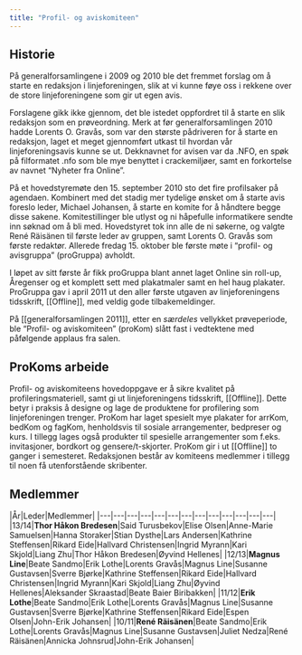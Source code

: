 ```yaml
---
title: "Profil- og aviskomiteen"
---
```


Historie
--------

På generalforsamlingene i 2009 og 2010 ble det fremmet forslag om å
starte en redaksjon i linjeforeningen, slik at vi kunne føye oss i
rekkene over de store linjeforeningene som gir ut egen avis.

Forslagene gikk ikke gjennom, det ble istedet oppfordret til å starte en
slik redaksjon som en prøveordning. Merk at før generalforsamlingen 2010
hadde Lorents O. Gravås, som var den største pådriveren for å starte en
redaksjon, laget et meget gjennomført utkast til hvordan vår
linjeforeningsavis kunne se ut. Dekknavnet for avisen var da .NFO, en
spøk på filformatet .nfo som ble mye benyttet i crackemiljøer, samt en
forkortelse av navnet “Nyheter fra Online”.

På et hovedstyremøte den 15. september 2010 sto det fire profilsaker på
agendaen. Kombinert med det stadig mer tydelige ønsket om å starte avis
foreslo leder, Michael Johansen, å starte en komite for å håndtere begge
disse sakene. Komitestillinger ble utlyst og ni håpefulle informatikere
sendte inn søknad om å bli med. Hovedstyret tok inn alle de ni søkerne,
og valgte René Räisänen til første leder av gruppen, samt Lorents O.
Gravås som første redaktør. Allerede fredag 15. oktober ble første møte
i “profil- og avisgruppa” (proGruppa) avholdt.

I løpet av sitt første år fikk proGruppa blant annet laget Online sin
roll-up, Åregenser og et komplett sett med plakatmaler samt en hel haug
plakater. ProGruppa gav i april 2011 ut den aller første utgaven av
linjeforeningens tidsskrift, [[Offline]], med veldig gode
tilbakemeldinger.

På [[generalforsamlingen 2011]], etter en *særdeles* vellykket
prøveperiode, ble “Profil- og aviskomiteen” (proKom) slått fast i
vedtektene med påfølgende applaus fra salen.

ProKoms arbeide
---------------

Profil- og aviskomiteens hovedoppgave er å sikre kvalitet på
profileringsmateriell, samt gi ut linjeforeningens tidsskrift,
[[Offline]]. Dette betyr i praksis å designe og lage de produktene for
profilering som linjeforeningen trenger. ProKom har laget spesielt mye
plakater for arrKom, bedKom og fagKom, henholdsvis til sosiale
arrangementer, bedpreser og kurs. I tillegg lages også produkter til
spesielle arrangementer som f.eks. invitasjoner, bordkort og
gensere/t-skjorter. ProKom gir i ut [[Offline]] to ganger i semesteret.
Redaksjonen består av komiteens medlemmer i tillegg til noen få
utenforstående skribenter.

Medlemmer
---------
|År|Leder|Medlemmer|
|---|---|---|---|---|---|---|---|---|---|---|---|---|
|13/14|**Thor Håkon Bredesen**|Said Turusbekov|Elise Olsen|Anne-Marie Samuelsen|Hanna Storaker|Stian Dysthe|Lars Andersen|Kathrine Steffensen|Rikard Eide|Hallvard Christensen|Ingrid Myrann|Kari Skjold|Liang Zhu|Thor Håkon Bredesen|Øyvind Hellenes|
|12/13|**Magnus Line**|Beate Sandmo|Erik Lothe|Lorents Gravås|Magnus Line|Susanne Gustavsen|Sverre Bjørke|Kathrine Steffensen|Rikard Eide|Hallvard Christensen|Ingrid Myrann|Kari Skjold|Liang Zhu|Øyvind Hellenes|Aleksander Skraastad|Beate Baier Biribakken|
|11/12|**Erik Lothe**|Beate Sandmo|Erik Lothe|Lorents Gravås|Magnus Line|Susanne Gustavsen|Sverre Bjørke|Kathrine Steffensen|Rikard Eide|Espen Olsen|John-Erik Johansen|
|10/11|**René Räisänen**|Beate Sandmo|Erik Lothe|Lorents Gravås|Magnus Line|Susanne Gustavsen|Juliet Nedza|René Räisänen|Annicka Johnsrud|John-Erik Johansen|